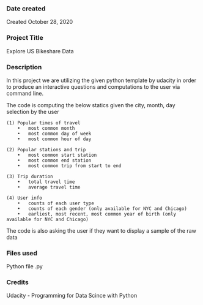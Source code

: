 ### Date created
Created October 28, 2020

### Project Title
Explore US Bikeshare Data

### Description

In this project we are utilizing the given python template by udacity in order to produce an interactive questions and computations to the user via command line.


The code is computing the below statics given the city, month, day selection by the user 

    (1) Popular times of travel 
        •   most common month
        •   most common day of week
        •   most common hour of day
        
    (2) Popular stations and trip
        •   most common start station
        •   most common end station
        •   most common trip from start to end 
        
    (3) Trip duration
        •   total travel time
        •   average travel time
        
    (4) User info
        •   counts of each user type
        •   counts of each gender (only available for NYC and Chicago)
        •   earliest, most recent, most common year of birth (only available for NYC and Chicago)


The code is also asking the user if they want to display a sample of the raw data 

### Files used
Python file .py

### Credits
Udacity - Programming for Data Scince with Python
